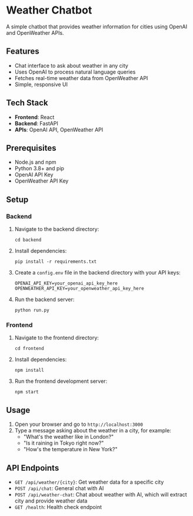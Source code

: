 # Weather Chatbot

A simple chatbot that provides weather information for cities using OpenAI and OpenWeather APIs.

## Features

- Chat interface to ask about weather in any city
- Uses OpenAI to process natural language queries
- Fetches real-time weather data from OpenWeather API
- Simple, responsive UI

## Tech Stack

- **Frontend**: React
- **Backend**: FastAPI
- **APIs**: OpenAI API, OpenWeather API

## Prerequisites

- Node.js and npm
- Python 3.8+ and pip
- OpenAI API Key
- OpenWeather API Key

## Setup

### Backend

1. Navigate to the backend directory:
   ```
   cd backend
   ```

2. Install dependencies:
   ```
   pip install -r requirements.txt
   ```

3. Create a `config.env` file in the backend directory with your API keys:
   ```
   OPENAI_API_KEY=your_openai_api_key_here
   OPENWEATHER_API_KEY=your_openweather_api_key_here
   ```

4. Run the backend server:
   ```
   python run.py
   ```

### Frontend

1. Navigate to the frontend directory:
   ```
   cd frontend
   ```

2. Install dependencies:
   ```
   npm install
   ```

3. Run the frontend development server:
   ```
   npm start
   ```

## Usage

1. Open your browser and go to `http://localhost:3000`
2. Type a message asking about the weather in a city, for example:
   - "What's the weather like in London?"
   - "Is it raining in Tokyo right now?"
   - "How's the temperature in New York?"

## API Endpoints

- `GET /api/weather/{city}`: Get weather data for a specific city
- `POST /api/chat`: General chat with AI
- `POST /api/weather-chat`: Chat about weather with AI, which will extract city and provide weather data
- `GET /health`: Health check endpoint 